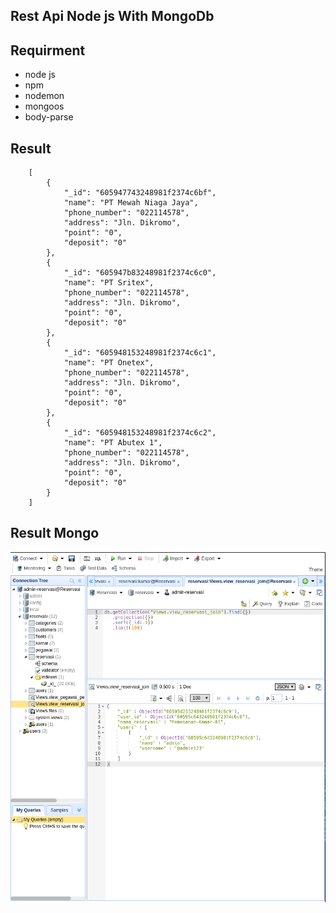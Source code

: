 ## Rest Api Node js With MongoDb

## Requirment

- node js
- npm
- nodemon
- mongoos
- body-parse

## Result 

```
    [
        {
            "_id": "605947743248981f2374c6bf",
            "name": "PT Mewah Niaga Jaya",
            "phone_number": "022114578",
            "address": "Jln. Dikromo",
            "point": "0",
            "deposit": "0"
        },
        {
            "_id": "605947b83248981f2374c6c0",
            "name": "PT Sritex",
            "phone_number": "022114578",
            "address": "Jln. Dikromo",
            "point": "0",
            "deposit": "0"
        },
        {
            "_id": "605948153248981f2374c6c1",
            "name": "PT Onetex",
            "phone_number": "022114578",
            "address": "Jln. Dikromo",
            "point": "0",
            "deposit": "0"
        },
        {
            "_id": "605948153248981f2374c6c2",
            "name": "PT Abutex 1",
            "phone_number": "022114578",
            "address": "Jln. Dikromo",
            "point": "0",
            "deposit": "0"
        }
    ]
```

## Result Mongo

![alt text](https://github.com/Ilyasyasin072/Rest-Api-Node-Mongo/blob/main/public/assets/img/Screenshot%20from%202021-03-23%2013-37-47.png)